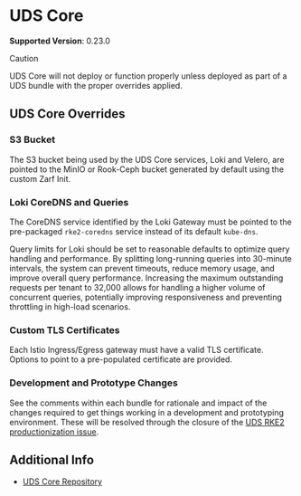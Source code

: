 # UDS Core

<!-- TODO: renovate setup -->
**Supported Version**: 0.23.0

> [!CAUTION]
> UDS Core will not deploy or function properly unless deployed as part of a UDS bundle with the proper overrides applied.

## UDS Core Overrides

### S3 Bucket

The S3 bucket being used by the UDS Core services, Loki and Velero, are pointed to the MinIO or Rook-Ceph bucket generated by default using the custom Zarf Init.

### Loki CoreDNS and Queries

The CoreDNS service identified by the Loki Gateway must be pointed to the pre-packaged `rke2-coredns` service instead of its default `kube-dns`.

Query limits for Loki should be set to reasonable defaults to optimize query handling and performance. By splitting long-running queries into 30-minute intervals, the system can prevent timeouts, reduce memory usage, and improve overall query performance. Increasing the maximum outstanding requests per tenant to 32,000 allows for handling a higher volume of concurrent queries, potentially improving responsiveness and preventing throttling in high-load scenarios.

### Custom TLS Certificates

Each Istio Ingress/Egress gateway must have a valid TLS certificate. Options to point to a pre-populated certificate are provided.

### Development and Prototype Changes

See the comments within each bundle for rationale and impact of the changes required to get things working in a development and prototyping environment. These will be resolved through the closure of the [UDS RKE2 productionization issue](https://github.com/justinthelaw/uds-rke2/issues/43).

## Additional Info

- [UDS Core Repository](https://github.com/defenseunicorns/uds-core)
